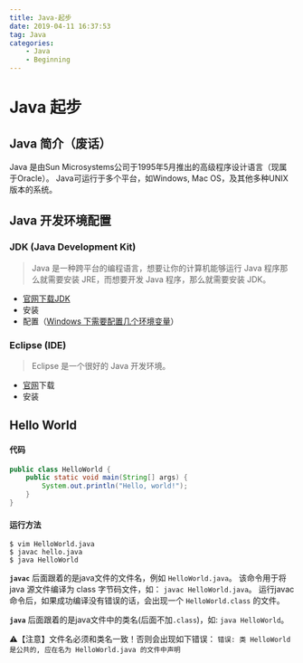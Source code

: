 ```yaml
---
title: Java-起步
date: 2019-04-11 16:37:53
tag: Java
categories:
	- Java
	- Beginning
---
```


# Java 起步 

## Java 简介（废话） 
Java 是由Sun Microsystems公司于1995年5月推出的高级程序设计语言（现属于Oracle）。 
Java可运行于多个平台，如Windows, Mac OS，及其他多种UNIX版本的系统。 

## Java 开发环境配置 

### JDK (Java Development Kit) 

> Java 是一种跨平台的编程语言，想要让你的计算机能够运行 Java 程序那么就需要安装 JRE，而想要开发 Java 程序，那么就需要安装 JDK。   

* [官网下载JDK](https://www.oracle.com/technetwork/java/javase/downloads/index.html) 
* 安装 
* 配置（[Windows 下需要配置几个环境变量](https://docs.oracle.com/en/java/javase/12/install/installation-jdk-microsoft-windows-platforms.html)） 

### Eclipse (IDE) 

> Eclipse 是一个很好的 Java 开发环境。   

* [官网](https://www.eclipse.org)下载 
* 安装 

## Hello World 

#### 代码 
```java 
public class HelloWorld { 
	public static void main(String[] args) { 
		System.out.println("Hello, world!"); 
	} 
} 
```

#### 运行方法 
``` 
$ vim HelloWorld.java 
$ javac hello.java 
$ java HelloWorld 
```

**`javac`** 后面跟着的是java文件的文件名，例如 `HelloWorld.java`。 该命令用于将 java 源文件编译为 class 字节码文件，如： `javac HelloWorld.java`。 
运行javac命令后，如果成功编译没有错误的话，会出现一个 `HelloWorld.class` 的文件。

**`java`** 后面跟着的是java文件中的类名(后面不加`.class`)，如: `java HelloWorld`。 

⚠️【注意】文件名必须和类名一致！否则会出现如下错误： 
`错误: 类 HelloWorld 是公共的, 应在名为 HelloWorld.java 的文件中声明` 

